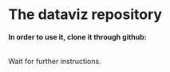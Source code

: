 # The dataviz repository

#### In order to use it, clone it through github: 

```bash  git clone https://github.com/dr460ngeek/dataviz.git


```

Wait for further instructions. 

